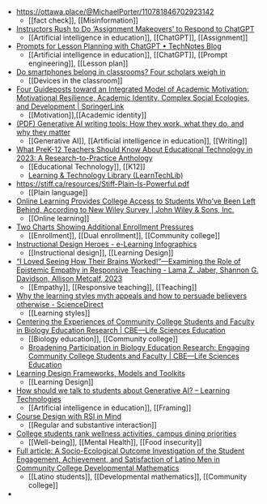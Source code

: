 - https://ottawa.place/@MichaelPorter/110781846702923142
	- [[fact check]], [[Misinformation]]
- [Instructors Rush to Do ‘Assignment Makeovers’ to Respond to ChatGPT](https://www.edsurge.com/news/2023-07-27-instructors-rush-to-do-assignment-makeovers-to-respond-to-chatgpt)
	- [[Artificial intelligence in education]], [[ChatGPT]], [[Assignment]]
- [Prompts for Lesson Planning with ChatGPT • TechNotes Blog](https://blog.tcea.org/prompts-for-lesson-planning-with-chatgpt/)
	- [[Artificial intelligence in education]], [[ChatGPT]], [[Prompt engineering]], [[Lesson plan]]
- [Do smartphones belong in classrooms? Four scholars weigh in](https://theconversation.com/do-smartphones-belong-in-classrooms-four-scholars-weigh-in-210099)
	- [[Devices in the classroom]]
- [Four Guideposts toward an Integrated Model of Academic Motivation: Motivational Resilience, Academic Identity, Complex Social Ecologies, and Development | SpringerLink](https://link.springer.com/article/10.1007/s10648-023-09790-w)
	- [[Motivation]],[[Academic identity]]
- [(PDF) Generative AI writing tools: How they work, what they do, and why they matter](https://www.researchgate.net/publication/372549019_Generative_AI_writing_tools_How_they_work_what_they_do_and_why_they_matter)
	- [[Generative AI]], [[Artificial intelligence in education]], [[Writing]]
- [What PreK-12 Teachers Should Know About Educational Technology in 2023: A Research-to-Practice Anthology](https://learntechlib.org/p/222690/)
	- [[Educational Technology]], [[K12]]
	- [Learning & Technology Library (LearnTechLib)](https://learntechlib.org/eBooks/)
- https://stiff.ca/resources/Stiff-Plain-Is-Powerful.pdf
	- [[Plain language]]
- [Online Learning Provides College Access to Students Who’ve Been Left Behind, According to New Wiley Survey | John Wiley & Sons, Inc.](https://johnwiley2020news.q4web.com/press-releases/press-release-details/2023/Online-Learning-Provides-College-Access-to-Students-Whove-Been-Left-Behind-According-to-New-Wiley-Survey/default.aspx)
	- [[Online learning]]
- [Two Charts Showing Additional Enrollment Pressures](https://onedtech.beehiiv.com/p/two-charts-additional-enrollment-pressures)
	- [[Enrollment]], [[Dual enrollment]], [[Community college]]
- [Instructional Design Heroes - e-Learning Infographics](https://elearninginfographics.com/instructional-designer-heroes/)
	- [[Instructional design]], [[Learning Design]]
- [“I Loved Seeing How Their Brains Worked!”—Examining the Role of Epistemic Empathy in Responsive Teaching - Lama Z. Jaber, Shannon G. Davidson, Allison Metcalf, 2023](https://journals.sagepub.com/doi/full/10.1177/00224871231187313)
	- [[Empathy]], [[Responsive teaching]], [[Teaching]]
- [Why the learning styles myth appeals and how to persuade believers otherwise - ScienceDirect](https://www.sciencedirect.com/science/article/abs/pii/S0742051X23002548?dgcid=rss_sd_all)
	- [[Learning styles]]
- [Centering the Experiences of Community College Students and Faculty in Biology Education Research | CBE—Life Sciences Education](https://www.lifescied.org/doi/10.1187/cbe.22-07-0145)
	- [[Biology education]], [[Community college]]
	- [Broadening Participation in Biology Education Research: Engaging Community College Students and Faculty | CBE—Life Sciences Education](https://www.lifescied.org/doi/10.1187/cbe.16-10-0289)
- [Learning Design Frameworks, Models and Toolkits](https://padlet.com/hefi1/learning-design-frameworks-models-and-toolkits-ulvzhubn02o8kmru)
	- [[Learning Design]]
- [How should we talk to students about Generative AI? – Learning Technologies](https://blogs.kent.ac.uk/learn-tech/2023/07/27/how-should-we-talk-to-students-about-generative-ai/)
	- [[Artificial intelligence in education]], [[Framing]]
- [Course Design with RSI in Mind](https://t.e2ma.net/webview/0o7ziz/004ad2d1ef5eaa372ceb90406ac840e9)
	- [[Regular and substantive interaction]]
- [College students rank wellness activities, campus dining priorities](https://www.insidehighered.com/news/student-success/health-wellness/2023/07/27/college-students-rank-wellness-activities-campus)
	- [[Well-being]], [[Mental Health]], [[Food insecurity]]
- [Full article: A Socio-Ecological Outcome Investigation of the Student Engagement, Achievement, and Satisfaction of Latino Men in Community College Developmental Mathematics](https://www.tandfonline.com/doi/full/10.1080/10668926.2022.2132433)
	- [[Latino students]], [[Developmental mathematics]], [[Community college]]
-